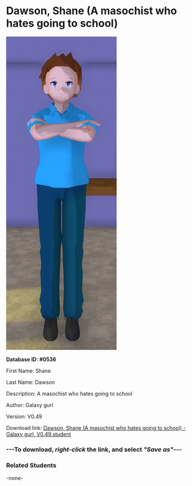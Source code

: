 # Dawson, Shane (A masochist who hates going to school)

<img src="../../Files/Images/Dawson, Shane (A masochist who hates going to school).png" title="Dawson, Shane (A masochist who hates going to school) - Galaxy gurl, V0.49">

**Database ID: #0536**

First Name: Shane

Last Name: Dawson

Description: A masochist who hates going to school

Author: Galaxy gurl

Version: V0.49

Download link: <a href="https://raw.githubusercontent.com/Arbiter1223/Daigaku-Gurashi-Custom-Students/master/Files/Student%20Files/Dawson%2C%20Shane%20(A%20masochist%20who%20hates%20going%20to%20school)%20-%20Galaxy%20gurl%2C%20V0.49.student">Dawson, Shane (A masochist who hates going to school) - Galaxy gurl, V0.49.student</a>

### ---**To download, _right-click_ the link, and select _"Save as"_**---

### Related Students

-none-
